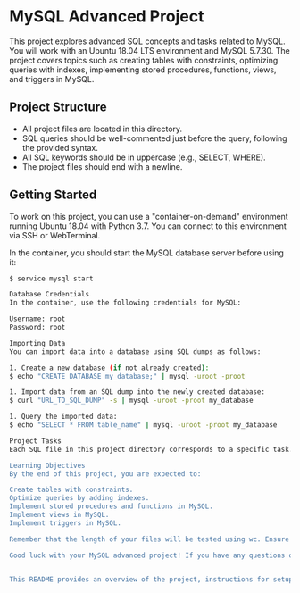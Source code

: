 # MySQL Advanced Project

This project explores advanced SQL concepts and tasks related to MySQL. You will work with an Ubuntu 18.04 LTS environment and MySQL 5.7.30. The project covers topics such as creating tables with constraints, optimizing queries with indexes, implementing stored procedures, functions, views, and triggers in MySQL.

## Project Structure

- All project files are located in this directory.
- SQL queries should be well-commented just before the query, following the provided syntax.
- All SQL keywords should be in uppercase (e.g., SELECT, WHERE).
- The project files should end with a newline.

## Getting Started

To work on this project, you can use a "container-on-demand" environment running Ubuntu 18.04 with Python 3.7. You can connect to this environment via SSH or WebTerminal.

In the container, you should start the MySQL database server before using it:

```bash
$ service mysql start

Database Credentials
In the container, use the following credentials for MySQL:

Username: root
Password: root

Importing Data
You can import data into a database using SQL dumps as follows:

1. Create a new database (if not already created):
$ echo "CREATE DATABASE my_database;" | mysql -uroot -proot

1. Import data from an SQL dump into the newly created database:
$ curl "URL_TO_SQL_DUMP" -s | mysql -uroot -proot my_database

1. Query the imported data:
$ echo "SELECT * FROM table_name" | mysql -uroot -proot my_database

Project Tasks
Each SQL file in this project directory corresponds to a specific task. You will find a comment at the beginning of each file describing the task it addresses. Ensure you understand the task's requirements before executing the SQL queries.

Learning Objectives
By the end of this project, you are expected to:

Create tables with constraints.
Optimize queries by adding indexes.
Implement stored procedures and functions in MySQL.
Implement views in MySQL.
Implement triggers in MySQL.

Remember that the length of your files will be tested using wc. Ensure that your project files meet the specified requirements.

Good luck with your MySQL advanced project! If you have any questions or need assistance, feel free to reach out.


This README provides an overview of the project, instructions for setup, and guidance on how to work with the MySQL database and SQL files. It's important to keep the README well-organized and informative to help both yourself and others working on or reviewing the project.

